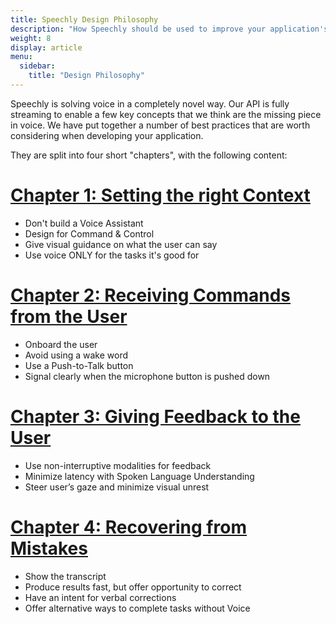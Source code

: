 ```yaml
---
title: Speechly Design Philosophy
description: "How Speechly should be used to improve your application's user experience?"
weight: 8
display: article
menu:
  sidebar:
    title: "Design Philosophy"
---
```


Speechly is solving voice in a completely novel way. Our API is fully streaming to enable a few key concepts that we think are the missing piece in voice. We have put together a number of best practices that are worth considering when developing your application.

They are split into four short "chapters", with the following content:

# [Chapter 1: Setting the right Context](/design-philosophy/set-right-context/)
- Don't build a Voice Assistant
- Design for Command & Control
- Give visual guidance on what the user can say
- Use voice ONLY for the tasks it's good for

# [Chapter 2: Receiving Commands from the User](/design-philosophy/receive-commands/)
- Onboard the user
- Avoid using a wake word
- Use a Push-to-Talk button
- Signal clearly when the microphone button is pushed down

# [Chapter 3: Giving Feedback to the User](/design-philosophy/give-feedback/)
- Use non-interruptive modalities for feedback
- Minimize latency with Spoken Language Understanding
- Steer user’s gaze and minimize visual unrest

# [Chapter 4: Recovering from Mistakes](/design-philosophy/mitigate-fails/)
- Show the transcript
- Produce results fast, but offer opportunity to correct
- Have an intent for verbal corrections
- Offer alternative ways to complete tasks without Voice
